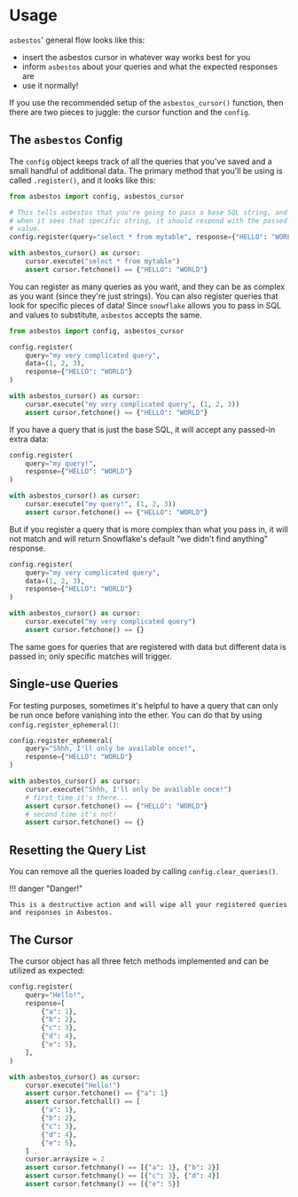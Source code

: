 # Usage

`asbestos`' general flow looks like this:

- insert the asbestos cursor in whatever way works best for you
- inform `asbestos` about your queries and what the expected responses are
- use it normally!

If you use the recommended setup of the `asbestos_cursor()` function, then there are two pieces to juggle: the cursor function and the `config`.

## The `asbestos` Config

The `config` object keeps track of all the queries that you've saved and a small handful of additional data. The primary method that you'll be using is called `.register()`, and it looks like this:

```python
from asbestos import config, asbestos_cursor

# This tells asbestos that you're going to pass a base SQL string, and
# when it sees that specific string, it should respond with the passed-in
# value.
config.register(query="select * from mytable", response={"HELLO": "WORLD"})

with asbestos_cursor() as cursor:
    cursor.execute("select * from mytable")
    assert cursor.fetchone() == {"HELLO": "WORLD"}
```

You can register as many queries as you want, and they can be as complex as you want (since they're just strings). You can also register queries that look for specific pieces of data! Since `snowflake` allows you to pass in SQL and values to substitute, `asbestos` accepts the same.

```python
from asbestos import config, asbestos_cursor

config.register(
    query="my very complicated query",
    data=(1, 2, 3),
    response={"HELLO": "WORLD"}
)

with asbestos_cursor() as cursor:
    cursor.execute("my very complicated query", (1, 2, 3))
    assert cursor.fetchone() == {"HELLO": "WORLD"}
```

If you have a query that is just the base SQL, it will accept any passed-in extra data:

```python
config.register(
    query="my query!",
    response={"HELLO": "WORLD"}
)

with asbestos_cursor() as cursor:
    cursor.execute("my query!", (1, 2, 3))
    assert cursor.fetchone() == {"HELLO": "WORLD"}
```

But if you register a query that is more complex than what you pass in, it will not match and will return Snowflake's default "we didn't find anything" response.

```python
config.register(
    query="my very complicated query",
    data=(1, 2, 3),
    response={"HELLO": "WORLD"}
)

with asbestos_cursor() as cursor:
    cursor.execute("my very complicated query")
    assert cursor.fetchone() == {}
```

The same goes for queries that are registered with data but different data is passed in; only specific matches will trigger.

## Single-use Queries

For testing purposes, sometimes it's helpful to have a query that can only be run once before vanishing into the ether. You can do that by using `config.register_ephemeral()`:

```python
config.register_ephemeral(
    query="Shhh, I'll only be available once!",
    response={"HELLO": "WORLD"}
)

with asbestos_cursor() as cursor:
    cursor.execute("Shhh, I'll only be available once!")
    # first time it's there...
    assert cursor.fetchone() == {"HELLO": "WORLD"}
    # second time it's not!
    assert cursor.fetchone() == {}
```

## Resetting the Query List

You can remove all the queries loaded by calling `config.clear_queries()`.

!!! danger "Danger!"

    This is a destructive action and will wipe all your registered queries and responses in Asbestos.

## The Cursor

The cursor object has all three fetch methods implemented and can be utilized as expected:

```python
config.register(
    query="Hello!",
    response=[
        {"a": 1},
        {"b": 2},
        {"c": 3},
        {"d": 4},
        {"e": 5},
    ],
)

with asbestos_cursor() as cursor:
    cursor.execute("Hello!")
    assert cursor.fetchone() == {"a": 1}
    assert cursor.fetchall() == [
        {"a": 1},
        {"b": 2},
        {"c": 3},
        {"d": 4},
        {"e": 5},
    ]
    cursor.arraysize = 2
    assert cursor.fetchmany() == [{"a": 1}, {"b": 2}]
    assert cursor.fetchmany() == [{"c": 3}, {"d": 4}]
    assert cursor.fetchmany() == [{"e": 5}]
```
